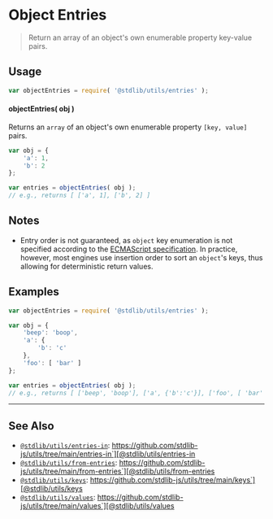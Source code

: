 <!--

@license Apache-2.0

Copyright (c) 2018 The Stdlib Authors.

Licensed under the Apache License, Version 2.0 (the "License");
you may not use this file except in compliance with the License.
You may obtain a copy of the License at

   http://www.apache.org/licenses/LICENSE-2.0

Unless required by applicable law or agreed to in writing, software
distributed under the License is distributed on an "AS IS" BASIS,
WITHOUT WARRANTIES OR CONDITIONS OF ANY KIND, either express or implied.
See the License for the specific language governing permissions and
limitations under the License.

-->

# Object Entries

> Return an array of an object's own enumerable property key-value pairs.

<section class="usage">

## Usage

```javascript
var objectEntries = require( '@stdlib/utils/entries' );
```

#### objectEntries( obj )

Returns an `array` of an object's own enumerable property `[key, value]` pairs.

```javascript
var obj = {
    'a': 1,
    'b': 2
};

var entries = objectEntries( obj );
// e.g., returns [ ['a', 1], ['b', 2] ]
```

</section>

<!-- /.usage -->

<section class="notes">

## Notes

-   Entry order is not guaranteed, as `object` key enumeration is not specified according to the [ECMAScript specification][ecma-262-for-in]. In practice, however, most engines use insertion order to sort an `object`'s keys, thus allowing for deterministic return values.

</section>

<!-- /.notes -->

<section class="examples">

## Examples

<!-- eslint no-undef: "error" -->

```javascript
var objectEntries = require( '@stdlib/utils/entries' );

var obj = {
    'beep': 'boop',
    'a': {
        'b': 'c'
    },
    'foo': [ 'bar' ]
};

var entries = objectEntries( obj );
// e.g., returns [ ['beep', 'boop'], ['a', {'b':'c'}], ['foo', [ 'bar' ]] ]
```

</section>

<!-- /.examples -->

<!-- Section for related `stdlib` packages. Do not manually edit this section, as it is automatically populated. -->

<section class="related">

* * *

## See Also

-   [`@stdlib/utils/entries-in`][@stdlib/utils/entries-in]: https://github.com/stdlib-js/utils/tree/main/entries-in`][@stdlib/utils/entries-in
-   [`@stdlib/utils/from-entries`][@stdlib/utils/from-entries]: https://github.com/stdlib-js/utils/tree/main/from-entries`][@stdlib/utils/from-entries
-   [`@stdlib/utils/keys`][@stdlib/utils/keys]: https://github.com/stdlib-js/utils/tree/main/keys`][@stdlib/utils/keys
-   [`@stdlib/utils/values`][@stdlib/utils/values]: https://github.com/stdlib-js/utils/tree/main/values`][@stdlib/utils/values

</section>

<!-- /.related -->

<!-- Section for all links. Make sure to keep an empty line after the `section` element and another before the `/section` close. -->

<section class="links">

[ecma-262-for-in]: http://www.ecma-international.org/ecma-262/5.1/#sec-12.6.4

<!-- <related-links> -->

[@stdlib/utils/entries-in]: https://github.com/stdlib-js/utils/tree/main/entries-in

[@stdlib/utils/from-entries]: https://github.com/stdlib-js/utils/tree/main/from-entries

[@stdlib/utils/keys]: https://github.com/stdlib-js/utils/tree/main/keys

[@stdlib/utils/values]: https://github.com/stdlib-js/utils/tree/main/values

<!-- </related-links> -->

</section>

<!-- /.links -->
